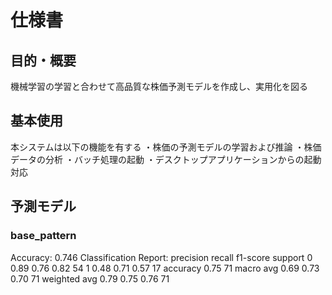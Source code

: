 # 仕様書
## 目的・概要
機械学習の学習と合わせて高品質な株価予測モデルを作成し、実用化を図る

## 基本使用
本システムは以下の機能を有する
・株価の予測モデルの学習および推論
・株価データの分析
・バッチ処理の起動
・デスクトップアプリケーションからの起動対応

## 予測モデル
### base_pattern
 Accuracy: 0.746
Classification Report:
              precision    recall  f1-score   support
           0       0.89      0.76      0.82        54
           1       0.48      0.71      0.57        17
    accuracy                           0.75        71
   macro avg       0.69      0.73      0.70        71
weighted avg       0.79      0.75      0.76        71